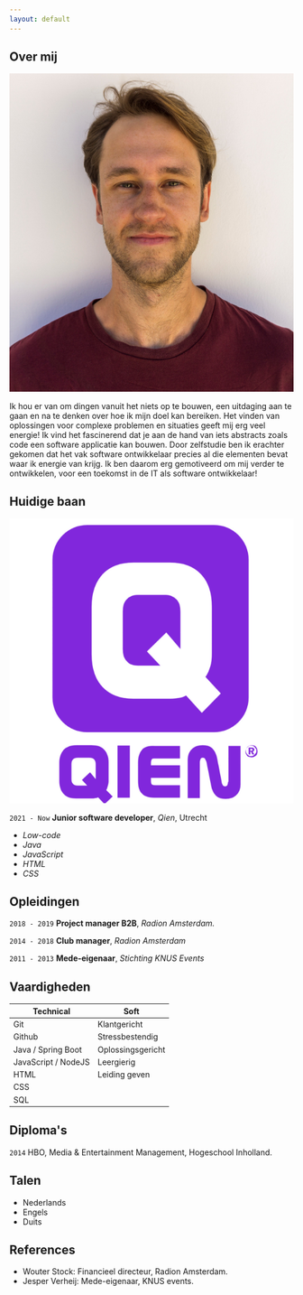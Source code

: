 ```yaml
---
layout: default
---
```


## Over mij

<img class="profile-picture" src="profile.jpg" alt="cannot find picture">

Ik hou er van om dingen vanuit het niets op te bouwen, een uitdaging aan te gaan en na te denken over hoe ik mijn doel kan bereiken. Het vinden van oplossingen voor complexe problemen en situaties geeft mij erg veel energie! Ik vind het fascinerend dat je aan de hand van iets abstracts zoals code een software applicatie kan bouwen. Door zelfstudie ben ik erachter gekomen dat het vak software ontwikkelaar precies al die elementen bevat waar ik energie van krijg. Ik ben daarom erg gemotiveerd om mij verder te ontwikkelen, voor een toekomst in de IT als software ontwikkelaar!

## Huidige baan

<img class="profile-picture" src="qienpicture.png" alt="cannot find picture">

`2021 - Now`
**Junior software developer**, *Qien*, Utrecht
- *Low-code*
- *Java*
- *JavaScript*
- *HTML*
- *CSS*     

## Opleidingen

`2018 - 2019`
**Project manager B2B**, *Radion Amsterdam.*

`2014 - 2018`
**Club manager**, *Radion Amsterdam*

`2011 - 2013`
**Mede-eigenaar**, *Stichting KNUS Events*   

## Vaardigheden

| Technical          | Soft                 |
| ------------------ | -------------------- |
| Git                | Klantgericht         |
| Github             | Stressbestendig      |
| Java / Spring Boot | Oplossingsgericht    |
| JavaScript / NodeJS| Leergierig           |
| HTML               | Leiding geven        |
| CSS                |                      |
| SQL                |                      |

## Diploma's

`2014`
HBO, Media & Entertainment Management, Hogeschool Inholland. 

## Talen
- Nederlands
- Engels
- Duits

## References

* Wouter Stock: Financieel directeur, Radion Amsterdam.
* Jesper Verheij: Mede-eigenaar, KNUS events.
